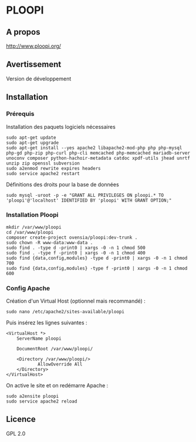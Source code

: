 # PLOOPI

## A propos

http://www.ploopi.org/

## Avertissement

Version de développement

## Installation

### Prérequis

Installation des paquets logiciels nécessaires

```console
sudo apt-get update
sudo apt-get upgrade
sudo apt-get install --yes apache2 libapache2-mod-php php php-mysql php-gd php-zip php-curl php-cli memcached php-memcached mariadb-server unoconv composer python-hachoir-metadata catdoc xpdf-utils jhead unrtf unzip zip openssl subversion
sudo a2enmod rewrite expires headers
sudo service apache2 restart
```

Définitions des droits pour la base de données

```console
sudo mysql -uroot -p -e "GRANT ALL PRIVILEGES ON ploopi.* TO 'ploopi'@'localhost' IDENTIFIED BY 'ploopi' WITH GRANT OPTION;"
```

### Installation Ploopi

```console
mkdir /var/www/ploopi
cd /var/www/ploopi
composer create-project ovensia/ploopi:dev-trunk .
sudo chown -R www-data:www-data .
sudo find . -type d -print0 | xargs -0 -n 1 chmod 500
sudo find . -type f -print0 | xargs -0 -n 1 chmod 400
sudo find {data,config,modules} -type d -print0 | xargs -0 -n 1 chmod 700
sudo find {data,config,modules} -type f -print0 | xargs -0 -n 1 chmod 600
```

### Config Apache

Création d'un Virtual Host (optionnel mais recommandé) :

```console
sudo nano /etc/apache2/sites-available/ploopi
```

Puis insérez les lignes suivantes :

```apacheconf
<VirtualHost *>
    ServerName ploopi

    DocumentRoot /var/www/ploopi/

    <Directory /var/www/ploopi/>
            AllowOverride All
    </Directory>
</VirtualHost>
```

On active le site et on redémarre Apache :

```console
sudo a2ensite ploopi
sudo service apache2 reload
```

## Licence

GPL 2.0
